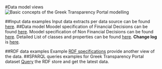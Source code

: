 #Data model views
![Basic concepts of the Greek Transparency Portal modelling](https://www.dropbox.com/s/5wwmkyuvoxcih32/Diavgeia_YDS_UML.jpg?dl=1)


##Input data examples
Input data extracts per data source can be found [here](https://github.com/YourDataStories/ontology/blob/master/Diavgeia%20II/Input%20Data%20Example.md).
##Data model
Moodel specification of Financial Decisions can be found [here](https://github.com/YourDataStories/ontology/blob/master/Diavgeia%20II/YDS%20Financial%20Decisions.owl). 
Moodel specification of Non Financial Decisions can be found [here](https://github.com/YourDataStories/ontology/blob/master/Diavgeia%20II/YDS%20non%20Financial%20Decisions.owl). 
Detailed List of classes and properties can be found [here](https://docs.google.com/spreadsheets/d/1xMiTAk7mXhGPnSU4-qspiYaN15ur4v3J0lU8qYODtzk/edit#gid=481927591).
**Change log** is [here](https://github.com/YourDataStories/ontology/blob/master/Overall%20model/CHANGELOG.md).

##RDF data examples
Example [RDF specifications](https://github.com/YourDataStories/ontology/blob/master/Diavgeia%20II/RDF%20Data%20Example.md) provide another view of the data.
##SPARQL queries examples for Greek Transparency Portal dataset
[Query](https://github.com/YourDataStories/ontology/blob/master/Overall%20model/SPARQL%20queries.md) the RDF store and get the latest data.
